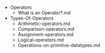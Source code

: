 - Operators
    - What is an Operator?.md
- Types-Of-Operators
    - Arithmetic-operators.md
    - Comparison-operators.md
    - Assignment-operators.md
    - Logical-operators.md
    - Operations-on-primitive-datatypes.md